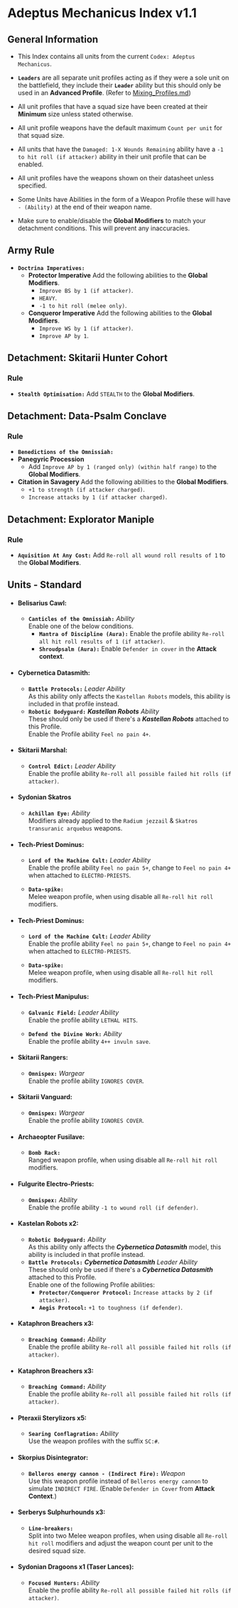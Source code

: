 # Adeptus Mechanicus Index v1.1
## General Information

* This Index contains all units from the current `Codex: Adeptus Mechanicus`.
  
* **`Leaders`** are all separate unit profiles acting as if they were a sole unit on the battlefield, they include their **`Leader`** ability but this should only be used in an **Advanced Profile**. (Refer to [Mixing_Profiles.md](/Guides/Mixing_Profiles.md))
  
* All unit profiles that have a squad size have been created at their **Minimum** size unless stated otherwise.
  
* All unit profile weapons have the default maximum `Count per unit` for that squad size.
  
* All units that have the `Damaged: 1-X Wounds Remaining` ability have a `-1 to hit roll (if attacker)` ability in their unit profile that can be enabled.
  
* All unit profiles have the weapons shown on their datasheet unless specified.
  
* Some Units have Abilities in the form of a Weapon Profile these will have `- (Ability)` at the end of their weapon name.

* Make sure to enable/disable the **Global Modifiers** to match your detachment conditions. This will prevent any inaccuracies. 

## Army Rule
* **`Doctrina Imperatives:`** 
  * **Protector Imperative** Add the following abilities to the **Global Modifiers**.
    * `Improve BS by 1 (if attacker)`.
    * `HEAVY`.
    * `-1 to hit roll (melee only)`.
  * **Conqueror Imperative** Add the following abilities to the **Global Modifiers**.
    * `Improve WS by 1 (if attacker)`.
    * `Improve AP by 1`.

## Detachment: Skitarii Hunter Cohort
### Rule
* **`Stealth Optimisation:`** Add `STEALTH` to the **Global Modifiers**.

## Detachment: Data-Psalm Conclave
### Rule
* **`Benedictions of the Omnissiah:`**
 * **Panegyric Procession**
    * Add `Improve AP by 1 (ranged only) (within half range)` to the **Global Modifiers**.
  * **Citation in Savagery** Add the following abilities to the **Global Modifiers**.
    * `+1 to strength (if attacker charged)`.
    * `Increase attacks by 1 (if attacker charged)`.

## Detachment: Explorator Maniple
### Rule
* **`Aquisition At Any Cost:`** Add `Re-roll all wound roll results of 1` to the **Global Modifiers**.

## Units - Standard

* #### Belisarius Cawl:
  * **`Canticles of the Omnissiah:`** *Ability* <br> Enable one of the below conditions.
    * **`Mantra of Discipline (Aura):`** Enable the profile ability `Re-roll all hit roll results of 1 (if attacker)`.
    * **`Shroudpsalm (Aura):`** Enable `Defender in cover` in the **Attack context**.

* #### Cybernetica Datasmith:
  * **`Battle Protocols:`** *Leader Ability* <br> As this ability only affects the `Kastellan Robots` models, this ability is included in that profile instead.
  * **`Robotic Bodyguard:`** ***Kastellan Robots*** *Ability* <br> These should only be used if there's a ***Kastellan Robots*** attached to this Profile. <br> Enable the Profile ability `Feel no pain 4+`.


* #### Skitarii Marshal:
  * **`Control Edict:`** *Leader Ability* <br> Enable the profile ability `Re-roll all possible failed hit rolls (if attacker)`.

* #### Sydonian Skatros
  * **`Achillan Eye:`** *Ability* <br> Modifiers already applied to the `Radium jezzail` & `Skatros transuranic arquebus` weapons.

* #### Tech-Priest Dominus:
  * **`Lord of the Machine Cult:`** *Leader Ability* <br> Enable the profile ability `Feel no pain 5+`, change to `Feel no pain 4+` when attached to `ELECTRO-PRIESTS`.

  * **`Data-spike:`** <br> Melee weapon profile, when using disable all `Re-roll hit roll` modifiers.

* #### Tech-Priest Dominus:
  * **`Lord of the Machine Cult:`** *Leader Ability* <br> Enable the profile ability `Feel no pain 5+`, change to `Feel no pain 4+` when attached to `ELECTRO-PRIESTS`.

  * **`Data-spike:`** <br> Melee weapon profile, when using disable all `Re-roll hit roll` modifiers.

* #### Tech-Priest Manipulus:
  * **`Galvanic Field:`** *Leader Ability* <br> Enable the profile ability `LETHAL HITS`.

  * **`Defend the Divine Work:`** *Ability* <br> Enable the profile ability `4++ invuln save`.

* #### Skitarii Rangers:
  * **`Omnispex:`** *Wargear* <br> Enable the profile ability `IGNORES COVER`.

* #### Skitarii Vanguard:
  * **`Omnispex:`** *Wargear* <br> Enable the profile ability `IGNORES COVER`.

* #### Archaeopter Fusilave:
  * **`Bomb Rack:`** <br> Ranged weapon profile, when using disable all `Re-roll hit roll` modifiers.

* #### Fulgurite Electro-Priests:
  * **`Omnispex:`** *Ability* <br> Enable the profile ability `-1 to wound roll (if defender)`.

* #### Kastelan Robots x2:
  * **`Robotic Bodyguard:`** *Ability* <br> As this ability only affects the ***Cybernetica Datasmith*** model, this ability is included in that profile instead.
  * **`Battle Protocols:`** ***Cybernetica Datasmith*** *Leader Ability* <br> These should only be used if there's a ***Cybernetica Datasmith*** attached to this Profile. <br> Enable one of the following Profile abilities:
    * **`Protector/Conqueror Protocol:`** `Increase attacks by 2 (if attacker)`.
    * **`Aegis Protocol:`** `+1 to toughness (if defender)`.

* #### Kataphron Breachers x3:
  * **`Breaching Command:`** *Ability* <br> Enable the profile ability `Re-roll all possible failed hit rolls (if attacker)`.

* #### Kataphron Breachers x3:
  * **`Breaching Command:`** *Ability* <br> Enable the profile ability `Re-roll all possible failed hit rolls (if attacker)`.

* #### Pteraxii Sterylizors x5:
  * **`Searing Conflagration:`** *Ability* <br> Use the weapon profiles with the suffix `SC:#`.

* #### Skorpius Disintegrator:
  * **`Belleros energy cannon - (Indirect Fire):`** *Weapon* <br> Use this weapon profile instead of `Belleros energy cannon` to simulate `INDIRECT FIRE`. (Enable `Defender in Cover` from **Attack Context**.)

* #### Serberys Sulphurhounds x3: 
   * **`Line-breakers:`** <br> Split into two Melee weapon profiles, when using disable all `Re-roll hit roll` modifiers and adjust the weapon count per unit to the desired squad size.

* #### Sydonian Dragoons x1 (Taser Lances):
  * **`Focused Hunters:`** *Ability* <br> Enable the profile ability `Re-roll all possible failed hit rolls (if attacker)`.